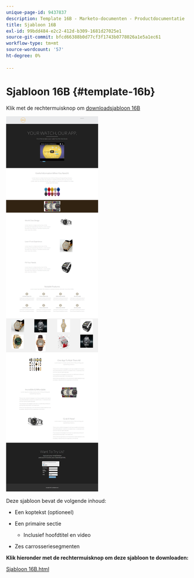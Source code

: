 ```yaml
---
unique-page-id: 9437837
description: Template 16B - Marketo-documenten - Productdocumentatie
title: Sjabloon 16B
exl-id: 99bdd484-e2c2-412d-b309-1681d27025e1
source-git-commit: bfcd66388b0d77cf3f1743b0778026a1e5a1ec61
workflow-type: tm+mt
source-wordcount: '57'
ht-degree: 0%

---
```


# Sjabloon 16B {#template-16b}

Klik met de rechtermuisknop om [downloadsjabloon 16B](https://experienceleague.adobe.com/landing/marketo/lp-templates/template-16b.html)

![](assets/image2015-8-14-11-3a2-3a51.png)

Deze sjabloon bevat de volgende inhoud:

* Een koptekst (optioneel)
* Een primaire sectie

   * Inclusief hoofdtitel en video

* Zes carrosseriesegmenten

**Klik hieronder met de rechtermuisknop om deze sjabloon te downloaden:**

[Sjabloon 16B.html](https://experienceleague.adobe.com/landing/marketo/lp-templates/template-16b.html)

